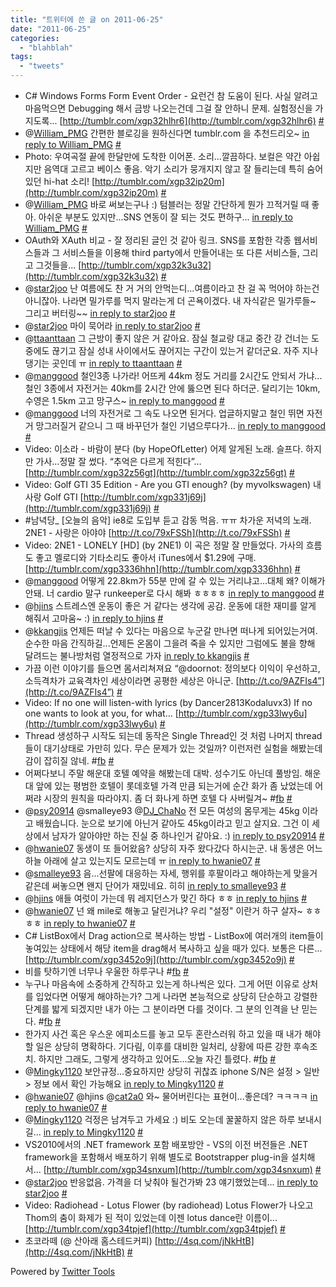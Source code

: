 ```yaml
---
title: "트위터에 쓴 글 on 2011-06-25"
date: "2011-06-25"
categories: 
  - "blahblah"
tags: 
  - "tweets"
---
```


- C# Windows Forms Form Event Order - 요런건 참 도움이 된다. 사실 알려고 마음먹으면 Debugging 해서 금방 나오는건데 그걸 잘 안하니 문제. 실험정신을 가지도록... [http://tumblr.com/xgp32hlhr6](http://tumblr.com/xgp32hlhr6) [#](http://twitter.com/blurblah/statuses/82329829541806080)
- @[William\_PMG](http://twitter.com/William_PMG) 간편한 블로깅을 원하신다면 tumblr.com 을 추천드리오~ [in reply to William\_PMG](http://twitter.com/William_PMG/statuses/82227085640347648) [#](http://twitter.com/blurblah/statuses/82331508379107328)
- Photo: 우여곡절 끝에 한달만에 도착한 이어폰. 소리…깔끔하다. 보컬은 약간 아쉽지만 음역대 고르고 베이스 좋음. 악기 소리가 뭉개지지 않고 잘 들리는데 특히 숨어있던 hi-hat 소리! [http://tumblr.com/xgp32ip20m](http://tumblr.com/xgp32ip20m) [#](http://twitter.com/blurblah/statuses/82356550454345728)
- @[William\_PMG](http://twitter.com/William_PMG) 바로 써보는구나 :) 텀블러는 정말 간단하게 뭔가 끄적거릴 때 좋아. 아쉬운 부분도 있지만...SNS 연동이 잘 되는 것도 편하구... [in reply to William\_PMG](http://twitter.com/William_PMG/statuses/82356461325398016) [#](http://twitter.com/blurblah/statuses/82357404532088832)
- OAuth와 XAuth 비교 - 잘 정리된 글인 것 같아 링크. SNS를 포함한 각종 웹서비스들과 그 서비스들을 이용해 third party에서 만들어내는 또 다른 서비스들, 그리고 그것들을... [http://tumblr.com/xgp32k3u32](http://tumblr.com/xgp32k3u32) [#](http://twitter.com/blurblah/statuses/82400188630704128)
- @[star2joo](http://twitter.com/star2joo) 난 여름에도 찬 거 거의 안먹는디...여름이라고 찬 걸 꼭 먹어야 하는건 아니잖아. 나라면 밀가루를 먹지 말라는게 더 곤욕이겠다. 내 자식같은 밀가루들~ 그리고 버터링~~ [in reply to star2joo](http://twitter.com/star2joo/statuses/82405460963115008) [#](http://twitter.com/blurblah/statuses/82415985923067904)
- @[star2joo](http://twitter.com/star2joo) 마이 묵어라 [in reply to star2joo](http://twitter.com/star2joo/statuses/82420104209502208) [#](http://twitter.com/blurblah/statuses/82421479274323968)
- @[ttaanttaan](http://twitter.com/ttaanttaan) 그 근방이 좋지 않은 거 같아요. 잠실 철교랑 대교 중간 강 건너는 도중에도 끊기고 잠실 성내 사이에서도 끊어지는 구간이 있는거 같더군요. 자주 지나댕기는 곳인데 ㅠ [in reply to ttaanttaan](http://twitter.com/ttaanttaan/statuses/82636417112616960) [#](http://twitter.com/blurblah/statuses/82637477390729216)
- @[manggood](http://twitter.com/manggood) 철인3종 나가라! 어뜨케 44km 정도 거리를 2시간도 안되서 가냐...철인 3종에서 자전거는 40km를 2시간 안에 뚫으면 된다 하더군. 달리기는 10km, 수영은 1.5km 고고 망구스~ [in reply to manggood](http://twitter.com/manggood/statuses/82438985854623744) [#](http://twitter.com/blurblah/statuses/82637909244649473)
- @[manggood](http://twitter.com/manggood) 너의 자전거로 그 속도 나오면 된거다. 업글하지말고 철인 뛰면 자전거 망그러질거 같으니 그 때 바꾸던가 철인 기념으루다가... [in reply to manggood](http://twitter.com/manggood/statuses/82638538331529217) [#](http://twitter.com/blurblah/statuses/82639707485376512)
- Video: 이소라 - 바람이 분다 (by HopeOfLetter) 어제 알게된 노래. 슬프다. 하지만 가사…정말 잘 썼다. “추억은 다르게 적힌다”… [http://tumblr.com/xgp32z56gt](http://tumblr.com/xgp32z56gt) [#](http://twitter.com/blurblah/statuses/82641280588464128)
- Video: Golf GTI 35 Edition - Are you GTI enough? (by myvolkswagen) 내 사랑 Golf GTI [http://tumblr.com/xgp331j69j](http://tumblr.com/xgp331j69j) [#](http://twitter.com/blurblah/statuses/82678287830237184)
- #남녁당\_ \[오늘의 음악\] ie8로 도입부 듣고 감동 먹음. ㅠㅠ 차가운 저녁의 노래. 2NE1 - 사랑은 아야야 [http://t.co/79xFSSh](http://t.co/79xFSSh) [#](http://twitter.com/blurblah/statuses/82710357197594624)
- Video: 2NE1 - LONELY \[HD\] (by 2NE1) 이 곡은 정말 잘 만들었다. 가사의 흐름도 좋고 멜로디와 기타소리도 좋아서 iTunes에서 $1.29에 구매. [http://tumblr.com/xgp3336hhn](http://tumblr.com/xgp3336hhn) [#](http://twitter.com/blurblah/statuses/82713867129589760)
- @[manggood](http://twitter.com/manggood) 어떻게 22.8km가 55분 만에 갈 수 있는 거리냐고...대체 왜? 이해가 안돼. 너 cardio 말구 runkeeper로 다시 해봐 ㅎㅎㅎㅎ [in reply to manggood](http://twitter.com/manggood/statuses/82808762045440000) [#](http://twitter.com/blurblah/statuses/82992715591200769)
- @[hjins](http://twitter.com/hjins) 스트레스엔 운동이 좋은 거 같다는 생각에 공감. 운동에 대한 재미를 알게 해줘서 고마움~ :) [in reply to hjins](http://twitter.com/hjins/statuses/82841036409413632) [#](http://twitter.com/blurblah/statuses/82992985683402752)
- @[kkangjis](http://twitter.com/kkangjis) 언제든 떠날 수 있다는 마음으로 누군갈 만나면 떠나게 되어있는거여. 순수한 마음 간직하길...언제든 온몸이 그을려 죽을 수 있지만 그럼에도 불을 향해 달려드는 불나방처럼 열정적으로 가자 [in reply to kkangjis](http://twitter.com/kkangjis/statuses/82971398246637568) [#](http://twitter.com/blurblah/statuses/82993462663856128)
- 가끔 이런 이야기를 들으면 몸서리쳐져요 “@doornot: 정의보다 이익이 우선하고, 소득격차가 교육격차인 세상이라면 공평한 세상은 아니군. [http://t.co/9AZFIs4”](http://t.co/9AZFIs4”) [#](http://twitter.com/blurblah/statuses/82997727109189632)
- Video: If no one will listen-with lyrics (by Dancer2813Kodaluvx3) If no one wants to look at you, for what... [http://tumblr.com/xgp33lwy6u](http://tumblr.com/xgp33lwy6u) [#](http://twitter.com/blurblah/statuses/83051005436112896)
- Thread 생성하구 시작도 되는데 동작은 Single Thread인 것 처럼 나머지 thread 들이 대기상태로 가만히 있다. 무슨 문제가 있는 것일까? 이런저런 실험을 해봤는데 감이 잡히질 않네. #[fb](http://search.twitter.com/search?q=%23fb) [#](http://twitter.com/blurblah/statuses/83116635791167488)
- 어쩌다보니 주말 해운대 호텔 예약을 해봤는데 대박. 성수기도 아닌데 풀방임. 해운대 앞에 있는 평범한 호텔이 롯데호텔 가격 만큼 되는거에 순간 화가 좀 났었는데 어쩌랴 시장의 원칙을 따라야지. 좀 더 화나게 하면 호텔 다 사버릴겨~ #[fb](http://search.twitter.com/search?q=%23fb) [#](http://twitter.com/blurblah/statuses/83118123649220608)
- @[psy20914](http://twitter.com/psy20914) @smalleye93 @[DJ\_ChaNo](http://twitter.com/DJ_ChaNo) 전 모든 여성의 몸무게는 45kg 이라고 배웠습니다. 눈으로 보기에 아닌거 같아도 45kg이라고 믿고 살지요. 그건 이 세상에서 남자가 알아야만 하는 진실 중 하나인거 같아요. :) [in reply to psy20914](http://twitter.com/psy20914/statuses/83117492410646528) [#](http://twitter.com/blurblah/statuses/83119240659468289)
- @[hwanie07](http://twitter.com/hwanie07) 동생이 또 들어왔음? 상당히 자주 왔다갔다 하시는군. 내 동생은 어느 하늘 아래에 살고 있는지도 모르는데 ㅠ [in reply to hwanie07](http://twitter.com/hwanie07/statuses/83117576405794816) [#](http://twitter.com/blurblah/statuses/83119986503200768)
- @[smalleye93](http://twitter.com/smalleye93) 음...선팔에 대응하는 자세, 행위를 후팔이라고 해야하는게 맞을거 같은데 써놓으면 왠지 단어가 재밌네요. 히히 [in reply to smalleye93](http://twitter.com/smalleye93/statuses/83120144322281473) [#](http://twitter.com/blurblah/statuses/83120816438513664)
- @[hjins](http://twitter.com/hjins) 애들 여럿이 가는데 뭐 레지던스가 맞긴 하다 ㅎㅎ [in reply to hjins](http://twitter.com/hjins/statuses/83126097402806274) [#](http://twitter.com/blurblah/statuses/83129640406888448)
- @[hwanie07](http://twitter.com/hwanie07) 넌 왜 mile로 해놓고 달린거냐? 우리 "설정" 이란거 하구 살자~ ㅎㅎㅎㅎ [in reply to hwanie07](http://twitter.com/hwanie07/statuses/83187575698882562) [#](http://twitter.com/blurblah/statuses/83344482917031936)
- C# ListBox에서 Drag action으로 복사하는 방법 - ListBox에 여러개의 item들이 놓여있는 상태에서 해당 item을 drag해서 복사하고 싶을 때가 있다. 보통은 다른... [http://tumblr.com/xgp3452o9j](http://tumblr.com/xgp3452o9j) [#](http://twitter.com/blurblah/statuses/83390257126584320)
- 비를 탓하기엔 너무나 우울한 하루구나 #[fb](http://search.twitter.com/search?q=%23fb) [#](http://twitter.com/blurblah/statuses/83457703409750016)
- 누구나 마음속에 소중하게 간직하고 있는게 하나씩은 있다. 그게 어떤 이유로 상처를 입었다면 어떻게 해야하는가? 그게 나라면 본능적으로 상당히 단순하고 강렬한 단계를 밟게 되겠지만 내가 아는 그 분이라면 다를 것이다. 그 분의 인격을 난 믿는다. #[fb](http://search.twitter.com/search?q=%23fb) [#](http://twitter.com/blurblah/statuses/83583865003847680)
- 한가지 사건 혹은 우스운 에피소드를 놓고 모두 혼란스러워 하고 있을 때 내가 해야할 일은 상당히 명확하다. 기다림, 이후를 대비한 일처리, 상황에 따른 강한 후속조치. 하지만 그래도, 그렇게 생각하고 있어도...오늘 자긴 틀렸다. #[fb](http://search.twitter.com/search?q=%23fb) [#](http://twitter.com/blurblah/statuses/83586323293806592)
- @[Mingky1120](http://twitter.com/Mingky1120) 보안규정...중요하지만 상당히 귀찮죠 iphone S/N은 설정 > 일반 > 정보 에서 확인 가능해요 [in reply to Mingky1120](http://twitter.com/Mingky1120/statuses/83722205501984768) [#](http://twitter.com/blurblah/statuses/83722899000791040)
- @[hwanie07](http://twitter.com/hwanie07) @hjins @[cat2a0](http://twitter.com/cat2a0) 와~ 물어버린다는 표현이...좋은데? ㅋㅋㅋㅋ [in reply to hwanie07](http://twitter.com/hwanie07/statuses/83713070328852480) [#](http://twitter.com/blurblah/statuses/83723323804106753)
- @[Mingky1120](http://twitter.com/Mingky1120) 걱정은 남겨두고 가세요 :) 비도 오는데 꿀꿀하지 않은 하루 보내시길... [in reply to Mingky1120](http://twitter.com/Mingky1120/statuses/83725653702213632) [#](http://twitter.com/blurblah/statuses/83732893591023617)
- VS2010에서의 .NET framework 포함 배포방안 - VS의 이전 버전들은 .NET framework을 포함해서 배포하기 위해 별도로 Bootstrapper plug-in을 설치해서... [http://tumblr.com/xgp34snxum](http://tumblr.com/xgp34snxum) [#](http://twitter.com/blurblah/statuses/83798961038692352)
- @[star2joo](http://twitter.com/star2joo) 반응없음. 가격을 더 낮춰야 될건가봐 23 얘기했었는데... [in reply to star2joo](http://twitter.com/star2joo/statuses/83800860253106176) [#](http://twitter.com/blurblah/statuses/83801168869994496)
- Video: Radiohead - Lotus Flower (by radiohead) Lotus Flower가 나오고 Thom의 춤이 화제가 된 적이 있었는데 이젠 lotus dance란 이름이... [http://tumblr.com/xgp34tpjef](http://tumblr.com/xgp34tpjef) [#](http://twitter.com/blurblah/statuses/83832124284739584)
- 초코라떼 (@ 산아래 홈스테드커피) [http://4sq.com/jNkHtB](http://4sq.com/jNkHtB) [#](http://twitter.com/blurblah/statuses/83873911367933952)

Powered by [Twitter Tools](http://alexking.org/projects/wordpress)
